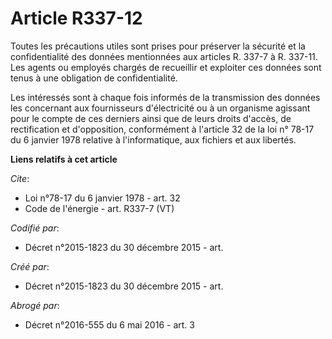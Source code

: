 # Article R337-12

Toutes les précautions utiles sont prises pour préserver la sécurité et la confidentialité des données mentionnées aux
articles R. 337-7 à R. 337-11. Les agents ou employés chargés de recueillir et exploiter ces données sont tenus à une
obligation de confidentialité.

Les intéressés sont à chaque fois informés de la transmission des données les concernant aux fournisseurs d'électricité ou à
un organisme agissant pour le compte de ces derniers ainsi que de leurs droits d'accès, de rectification et d'opposition,
conformément à l'article 32 de la loi n° 78-17 du 6 janvier 1978 relative à l'informatique, aux fichiers et aux libertés.

**Liens relatifs à cet article**

_Cite_:

  - Loi n°78-17 du 6 janvier 1978 - art. 32
  - Code de l'énergie - art. R337-7 (VT)

_Codifié par_:

  - Décret n°2015-1823 du 30 décembre 2015 - art.

_Créé par_:

  - Décret n°2015-1823 du 30 décembre 2015 - art.

_Abrogé par_:

  - Décret n°2016-555 du 6 mai 2016 - art. 3

